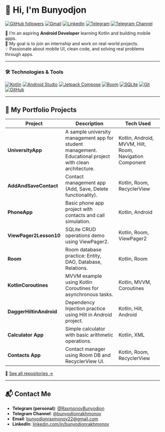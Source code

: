 # 👋 Hi, I'm Bunyodjon

[![GitHub followers](https://img.shields.io/github/followers/Raxmonov-Bunyodjon?label=Followers&style=social)](https://github.com/Raxmonov-Bunyodjon?tab=followers)
[![Gmail](https://img.shields.io/badge/Gmail-D14836?style=flat&logo=gmail&logoColor=white)](mailto:bunyodjonraxmonov22@gmail.com)
[![LinkedIn](https://img.shields.io/badge/LinkedIn-%230077B5?style=flat&logo=linkedin&logoColor=white)](https://www.linkedin.com/in/bunyodjonrakhmonov/)
[![Telegram](https://img.shields.io/badge/Telegram-2CA5E0?style=flat&logo=telegram&logoColor=white)](https://t.me/RaxmonovBunyodjon)
[![Telegram Channel](https://img.shields.io/badge/Telegram%20Channel-%40bunyodjonrakhmonov-blue?logo=telegram)](https://t.me/bunyodjonrakhmonov)

🎯 I'm an aspiring **Android Developer** learning Kotlin and building mobile apps.  
🚀 My goal is to join an internship and work on real-world projects.  
💡 Passionate about mobile UI, clean code, and solving real problems through apps.

---

### 🛠️ Technologies & Tools

[![Kotlin](https://img.shields.io/badge/Kotlin-0095D5?style=for-the-badge&logo=kotlin&logoColor=white)](https://kotlinlang.org)
[![Android Studio](https://img.shields.io/badge/Android%20Studio-3DDC84?style=for-the-badge&logo=android-studio&logoColor=white)](https://developer.android.com/studio)
[![Jetpack Compose](https://img.shields.io/badge/Jetpack%20Compose-4285F4?style=for-the-badge&logo=android&logoColor=white)](https://developer.android.com/jetpack/compose)
[![Room](https://img.shields.io/badge/Room-6DB33F?style=for-the-badge&logo=sqlite&logoColor=white)](https://developer.android.com/jetpack/androidx/releases/room)
[![SQLite](https://img.shields.io/badge/SQLite-07405E?style=for-the-badge&logo=sqlite&logoColor=white)](https://www.sqlite.org/index.html)
[![Git](https://img.shields.io/badge/Git-F05032?style=for-the-badge&logo=git&logoColor=white)](https://git-scm.com/)
[![GitHub](https://img.shields.io/badge/GitHub-181717?style=for-the-badge&logo=github&logoColor=white)](https://github.com/)


---

## 📂 My Portfolio Projects

| Project               | Description                                                          | Tech Used                                   |
|-----------------------|----------------------------------------------------------------------|--------------------------------------------|
| **UniversityApp**     | A sample university management app for student management. Educational project with clean architecture. | Kotlin, Android, MVVM, Hilt, Room, Navigation Component |
| **AddAndSaveContact** | Contact management app (Add, Save, Delete functionality).           | Kotlin, Room, RecyclerView                  |
| **PhoneApp**          | Basic phone app project with contacts and call simulation.           | Kotlin, Android                             |
| **ViewPager2Lesson10**| SQLite CRUD operations demo using ViewPager2.                        | Kotlin, Room, ViewPager2                    |
| **Room**              | Room database practice: Entity, DAO, Database, Relations.           | Kotlin, Room                                |
| **KotlinCoroutines**  | MVVM example using Kotlin Coroutines for asynchronous tasks.        | Kotlin, MVVM, Coroutines                    |
| **DaggerHiltinAndroid** | Dependency Injection practice using Hilt in Android project.      | Kotlin, Hilt, Android                       |
| **Calculator App**    | Simple calculator with basic arithmetic operations.                 | Kotlin, XML                                 |
| **Contacts App**      | Contact manager using Room DB and RecyclerView UI.                  | Kotlin, Room, RecyclerView                  |

📎 [See all repositories →](https://github.com/Raxmonov-Bunyodjon?tab=repositories)

---

## 📬 Contact Me

- **Telegram (personal)**: [@RaxmonovBunyodjon](https://t.me/RaxmonovBunyodjon)
- **Telegram Channel**: [@bunyodjonrakhmonov](https://t.me/bunyodjonrakhmonov)
- **Email**: [bunyodjonraxmonov22@gmail.com](mailto:bunyodjonraxmonov22@gmail.com)
- **LinkedIn**: [linkedin.com/in/bunyodjonrakhmonov](https://www.linkedin.com/in/bunyodjonrakhmonov/)
